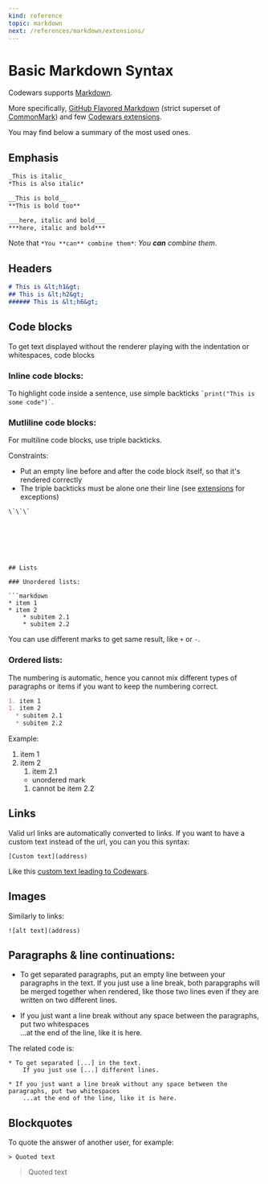 ```yaml
---
kind: reference
topic: markdown
next: /references/markdown/extensions/
---
```




# Basic Markdown Syntax

Codewars supports [Markdown][wiki-markdown].

More specifically, [GitHub Flavored Markdown][gfm] (strict superset of [CommonMark][common-mark]) and few [Codewars extensions][extensions].

You may find below a summary of the most used ones.




## Emphasis

```markdown
_This is italic_
*This is also italic*

__This is bold__
**This is bold too**

___here, italic and bold___
***here, italic and bold***
```
Note that `*You **can** combine them*`: *You **can** combine them*.




## Headers

```markdown
# This is &lt;h1&gt;
## This is &lt;h2&gt;
###### This is &lt;h6&gt;
```



## Code blocks

To get text displayed without the renderer playing with the indentation or whitespaces, code blocks

### Inline code blocks:

To highlight code inside a sentence, use simple backticks  ``` `print("This is some code")` ```.

### Mutliline code blocks:

For multiline code blocks, use triple backticks.

Constraints:
   - Put an empty line before and after the code block itself, so that it's rendered correctly
   - The triple backticks must be alone one their line (see [extensions](./references/markdown/extensions/) for exceptions)

```code
\`\`\`
```
```






## Lists

### Unordered lists:

```markdown
* item 1
* item 2
    * subitem 2.1
    * subitem 2.2
```

You can use different marks to get same result, like `+` or `-`.

### Ordered lists:

The numbering is automatic, hence you cannot mix different types of paragraphs or items if you want to keep the numbering correct.
```markdown
1. item 1
1. item 2
  * subitem 2.1
  * subitem 2.2
```

Example:

1. item 1
1. item 2
    1. item 2.1
    * unordered mark
    1. cannot be item 2.2



## Links

Valid url links are automatically converted to links. If you want to have a custom text instead of the url, you can you this syntax:

```code
[Custom text](address)
```

Like this [custom text leading to Codewars](https://www.codewars.com/dashboard).





## Images

Similarly to links:

```code
![alt text](address)
```



## Paragraphs & line continuations:

* To get separated paragraphs, put an empty line between your paragraphs in the text.
    If you just use a line break, both parapgraphs will be merged together when rendered, like those two lines even if they are written on two different lines.

* If you just want a line break without any space between the paragraphs, put two whitespaces  
    ...at the end of the line, like it is here.

The related code is:

```code
* To get separated [...] in the text.
    If you just use [...] different lines.

* If you just want a line break without any space between the paragraphs, put two whitespaces  
    ...at the end of the line, like it is here.
```




## Blockquotes

To quote the answer of another user, for example:

```code
> Quoted text
```

> Quoted text






<!--
TODO Finish this basic Markdown reference by listing most frequently used ones
TODO Add tutorial for writing readable comment with Markdown
TODO Add tutorial for formatting kata description
-->

[wiki-markdown]: https://en.wikipedia.org/wiki/Markdown
[common-mark]: https://commonmark.org/
[gfm]: https://github.github.com/gfm/
[extensions]: /references/markdown/extensions/
